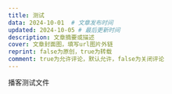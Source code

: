 ```yaml
---
title: 测试
data: 2024-10-01  # 文章发布时间
updated: 2024-10-05 # 最后更新时间
description: 文章摘要或描述
cover: 文章封面图，填写url图片外链
reprint: false为原创，true为转载
comment: true为允许评论，默认允许，false为关闭评论
---
```


播客测试文件
